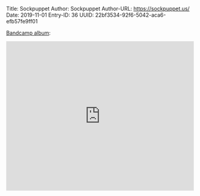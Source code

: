 Title: Sockpuppet
Author: Sockpuppet
Author-URL: https://sockpuppet.us/
Date: 2019-11-01
Entry-ID: 36
UUID: 22bf3534-92f6-5042-aca6-efb57fe9ff01

[Bandcamp album](https://sockpuppet.bandcamp.com/album/novembeat-2019):

<iframe style="border: 0; width: 100%; height: 400px;" src="https://bandcamp.com/EmbeddedPlayer/album=1805216921/size=large/bgcol=ffffff/linkcol=0687f5/artwork=small/transparent=true/" seamless><a href="http://music.sockpuppet.us/album/novembeat-2019">Novembeat 2019 by Sockpuppet</a></iframe>

